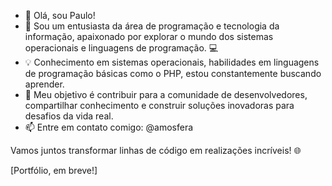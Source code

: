 - 👋 Olá, sou Paulo!
- 🚀 Sou um entusiasta da área de programação e tecnologia da informação, apaixonado por explorar o mundo dos sistemas operacionais e linguagens de programação. 💻
- 💡 Conhecimento em sistemas operacionais, habilidades em linguagens de programação básicas como o PHP, estou constantemente buscando aprender.
- 🌟 Meu objetivo é contribuir para a comunidade de desenvolvedores, compartilhar conhecimento e construir soluções inovadoras para desafios da vida real.
- 📫 Entre em contato comigo: @amosfera

Vamos juntos transformar linhas de código em realizações incríveis! 🌐

[Portfólio, em breve!]

<!---
amosfera/amosfera is a ✨ special ✨ repository because its `README.md` (this file) appears on your GitHub profile.
You can click the Preview link to take a look at your changes.
--->
